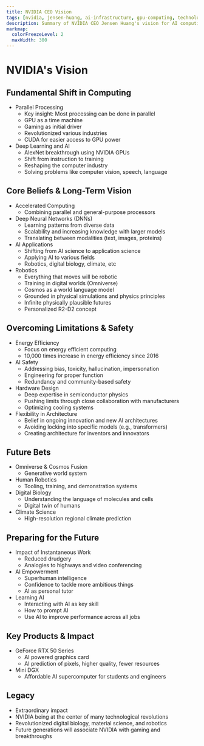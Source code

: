 ```yaml
---
title: NVIDIA CEO Vision
tags: [nvidia, jensen-huang, ai-infrastructure, gpu-computing, technology-vision, semiconductor-industry, ai-acceleration]
description: Summary of NVIDIA CEO Jensen Huang's vision for AI computing infrastructure and future technology direction.
markmap:
  colorFreezeLevel: 2
  maxWidth: 300
---
```


# NVIDIA's Vision

## Fundamental Shift in Computing
  - Parallel Processing
    - Key insight: Most processing can be done in parallel
    - GPU as a time machine
    - Gaming as initial driver
    - Revolutionized various industries
    - CUDA for easier access to GPU power
  - Deep Learning and AI
    - AlexNet breakthrough using NVIDIA GPUs
    - Shift from instruction to training
    - Reshaping the computer industry
    - Solving problems like computer vision, speech, language

## Core Beliefs & Long-Term Vision
  - Accelerated Computing
    - Combining parallel and general-purpose processors
  - Deep Neural Networks (DNNs)
    - Learning patterns from diverse data
    - Scalability and increasing knowledge with larger models
    - Translating between modalities (text, images, proteins)
  - AI Applications
    - Shifting from AI science to application science
    - Applying AI to various fields
    - Robotics, digital biology, climate, etc
  - Robotics
    - Everything that moves will be robotic
    - Training in digital worlds (Omniverse)
    - Cosmos as a world language model
    - Grounded in physical simulations and physics principles
    - Infinite physically plausible futures
    - Personalized R2-D2 concept

## Overcoming Limitations & Safety
  - Energy Efficiency
    - Focus on energy efficient computing
    - 10,000 times increase in energy efficiency since 2016
  - AI Safety
    - Addressing bias, toxicity, hallucination, impersonation
    - Engineering for proper function
    - Redundancy and community-based safety
  - Hardware Design
    - Deep expertise in semiconductor physics
    - Pushing limits through close collaboration with manufacturers
    - Optimizing cooling systems
  - Flexibility in Architecture
    - Belief in ongoing innovation and new AI architectures
    - Avoiding locking into specific models (e.g., transformers)
    - Creating architecture for inventors and innovators

## Future Bets
  - Omniverse & Cosmos Fusion
    - Generative world system
  - Human Robotics
    - Tooling, training, and demonstration systems
  - Digital Biology
    - Understanding the language of molecules and cells
    - Digital twin of humans
  - Climate Science
    - High-resolution regional climate prediction

## Preparing for the Future
  - Impact of Instantaneous Work
    - Reduced drudgery
    - Analogies to highways and video conferencing
  - AI Empowerment
    - Superhuman intelligence
    - Confidence to tackle more ambitious things
    - AI as personal tutor
  - Learning AI
    - Interacting with AI as key skill
    - How to prompt AI
    - Use AI to improve performance across all jobs

## Key Products & Impact
  - GeForce RTX 50 Series
    - AI powered graphics card
    - AI prediction of pixels, higher quality, fewer resources
  - Mini DGX
    - Affordable AI supercomputer for students and engineers

## Legacy
  - Extraordinary impact
  - NVIDIA being at the center of many technological revolutions
  - Revolutionized digital biology, material science, and robotics
  - Future generations will associate NVIDIA with gaming and breakthroughs
